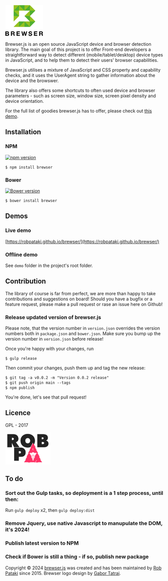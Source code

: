 <a href="https://github.com/robpataki/brewser" >
    <img width="120" src="https://github.com/robpataki/brewser/blob/main/demo/images/brewser-logo@2x.png" alt="" aria-hidden="true" />
</a>

Brewser.js is an open source JavaScript device and browser detection library. The main goal of this project is to offer Front-end developers a straightforward way to detect different (mobile/tablet/desktop) device types in JavaScript, and to help them to detect their users' browser capabilities.

Brewser.js utilises a mixture of JavaScript and CSS property and capability checks, and it uses the UserAgent string to gather information about the device and the browswer.

The library also offers some shortcuts to often used device and browser parameters - such as screen size, window size, screen pixel density and device orientation.

For the full list of goodies brewser.js has to offer, please check out [this demo](https://robpataki.github.io/brewser/).

## Installation

### NPM

[![npm version](https://badge.fury.io/js/brewser.svg)](https://badge.fury.io/js/brewser)

    $ npm install brewser

### Bower

[![Bower version](https://badge.fury.io/bo/brewser.svg)](https://badge.fury.io/bo/brewser)

    $ bower install brewser

## Demos

### Live demo

[https://robpataki.github.io/brewser/](https://robpataki.github.io/brewser/)

### Offline demo

See `demo` folder in the project's root folder.

## Contribution

The library of course is far from perfect, we are more than happy to take contributions and suggestions on board! Should you have a bugfix or a feature request, please make a pull request or rase an issue here on Github!

### Release updated version of brewser.js

Please note, that the version number in `version.json` overrides the version numbers both in `package.json` and `bower.json`. Make sure you bump up the version number in `version.json` before release!

Once you're happy with your changes, run

    $ gulp release

Then commit your changes, push them up and tag the new release:

    $ git tag -a v0.0.2 -m "Version 0.0.2 release"
    $ git push origin main --tags
    $ npm publish

You're done, let's see that pull request!

## Licence

GPL - 2017

<a href="https://github.com/robpataki" >
  <img width="144" src="https://github.com/robpataki/brewser/blob/main/demo/images/rob-p-logo.svg" alt="" aria-hidden="true"/>
</a>

## To do

### Sort out the Gulp tasks, so deployment is a 1 step process, until then:

Run `gulp deploy` x2, then `gulp deploy:dist`

### Remove Jquery, use native Javascript to manupulate the DOM, it's 2024!

### Publish latest version to NPM

### Check if Bower is still a thing - if so, publish new package

Copyright &copy; 2024 <a href="https://github.com/robpataki/brewser" >brewser.js</a> was created and has been maintained by [Rob Pataki](https://github.com/robpataki) since 2015. Brewser logo design by [Gabor Tatrai](http://gabor.tatrai.com/).
